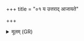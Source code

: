 +++
title = "०१ य उत्तराद् आजायते"

+++
<details><summary>मूलम् (GR)</summary>

य उत्तराद् आजायते  
मधुघो मधुघाद् अधि ।  
वेदाहं तस्मिन् भेषजं  
जिह्वा मधुमती मम ॥
</details>